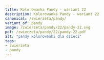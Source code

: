 ```yaml
---
title: Kolorowanka Pandy - wariant 22
description: Kolorowanka Pandy - wariant 22
canonical: /zwierzeta/pandy/
variant_of: pandy
image: /zwierzeta/pandy/22/pandy-22.svg
pdf: /zwierzeta/pandy/22/pandy-22.pdf
alt: "pandy kolorowanki dla dzieci"
tags:
- zwierzeta
- pandy
---
```

